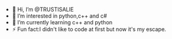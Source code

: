 - 👋 Hi, I’m @TRUSTISALIE
- 👀 I’m interested in python,c++ and c#
- 🌱 I’m currently learning c++ and python 
- ⚡ Fun fact:I didn't like to code at first but now it's my escape.

<!---
TRUSTISALIE/TRUSTISALIE is a ✨ special ✨ repository because its `README.md` (this file) appears on your GitHub profile.
You can click the Preview link to take a look at your changes.
--->
